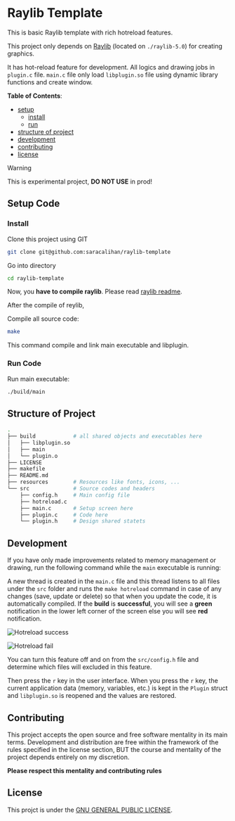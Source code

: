 # Raylib Template
This is basic Raylib template with rich hotreload features.

This project only depends on [Raylib](https://www.raylib.com/) (located on `./raylib-5.0`) for creating graphics.

It has hot-reload feature for development. All logics and drawing jobs in
`plugin.c` file. `main.c` file only load `libplugin.so` file using dynamic library
functions and create window.

**Table of Contents**:

- [setup](#setup-code)
  - [install](#install-source-code)
  - [run](#run-code)
- [structure of project](#structure-of-project)
- [development](#development)
- [contributing](#contributing)
- [license](#license)

> [!WARNING]
> This is experimental project, **DO NOT USE** in prod!

## Setup Code

### Install
Clone this project using GIT

```bash
git clone git@github.com:saracalihan/raylib-template
```

Go into directory

```bash
cd raylib-template
```

Now, you **have to compile raylib**. Please read [raylib readme](./raylib-5.0/README.md).

After the compile of reylib,

Compile all source code:

```bash
make
```

This command compile and link main executable and libplugin.

### Run Code

Run main executable:
```bash
./build/main
```

## Structure of Project

```bash
.
├── build            # all shared objects and executables here
│   ├── libplugin.so
│   ├── main
│   └── plugin.o
├── LICENSE
├── makefile
├── README.md
├── resources        # Resources like fonts, icons, ...
└── src              # Source codes and headers
    ├── config.h     # Main config file
    ├── hotreload.c
    ├── main.c       # Setup screen here
    ├── plugin.c     # Code here
    └── plugin.h     # Design shared statets
```

## Development
If you have only made improvements related to memory management or drawing,
run the following command while the `main` executable is running:

A new thread is created in the `main.c` file and this thread listens to
all files under the `src` folder and runs the `make hotreload` command
in case of any changes (save, update or delete) so that when you update
the code, it is automatically compiled. If the **build** is **successful**,
you will see a **green** notification in the lower left corner of the screen
else  you will see **red** notification.

![Hotreload success](https://github.com/saracalihan/raylib-template/assets/56413673/8d7fcacd-0933-4894-8778-e22de56e2eaf)

![Hotreload fail](https://github.com/saracalihan/raylib-template/assets/56413673/a07312fe-cef0-43e0-befb-4534413ade50)

You can turn this feature off and on from the `src/config.h` file and
determine which files will excluded in this feature.

Then press the `r` key in the user interface. When you press the `r` key,
the current application data (memory, variables, etc.) is kept in the
`Plugin` struct and `libplugin.so` is reopened and the values are restored.

## Contributing
This project accepts the open source and free software mentality in its main terms.
Development and distribution are free within the framework of the rules specified
in the license section, BUT the course and mentality of the project depends entirely
on my discretion.

**Please respect this mentality and contributing rules**

## License
This projct is under the [GNU GENERAL PUBLIC LICENSE](./LICENSE).
